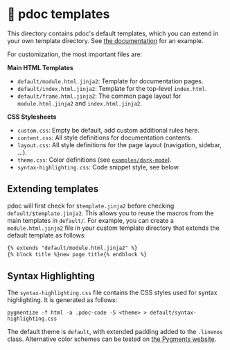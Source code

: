 # 📑 pdoc templates

This directory contains pdoc's default templates, which you can extend in your own template directory. See
[the documentation](https://pdoc.dev/docs/pdoc.html#edit-pdocs-html-template) for an example.

For customization, the most important files are:

**Main HTML Templates**

 - `default/module.html.jinja2`: Template for documentation pages.
 - `default/index.html.jinja2`: Template for the top-level `index.html`.
 - `default/frame.html.jinja2`: The common page layout for `module.html.jinja2` and `index.html.jinja2`.

**CSS Stylesheets**

 - `custom.css`: Empty be default, add custom additional rules here.
 - `content.css`: All style definitions for documentation contents.
 - `layout.css`: All style definitions for the page layout (navigation, sidebar, ...).
 - `theme.css`: Color definitions (see [`examples/dark-mode`](../../examples/dark-mode)).
 - `syntax-highlighting.css`: Code snippet style, see below.

## Extending templates

pdoc will first check for `$template.jinja2` before checking `default/$template.jinja2`. This allows you to reuse the
macros from the main templates in `default/`. For example, you can create a `module.html.jinja2` file in your custom 
template directory that extends the default template as follows:

```html
{% extends "default/module.html.jinja2" %}
{% block title %}new page title{% endblock %}
```

## Syntax Highlighting

The `syntax-highlighting.css` file contains the CSS styles used for syntax highlighting.
It is generated as follows:

```
pygmentize -f html -a .pdoc-code -S <theme> > default/syntax-highlighting.css
```

The default theme is `default`, with extended padding added to the `.linenos` class.
Alternative color schemes can be tested on [the Pygments website](https://pygments.org/demo/).

